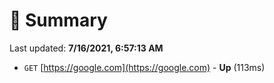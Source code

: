 # 📖 Summary
Last updated: **7/16/2021, 6:57:13 AM**

- `GET` [https://google.com](https://google.com) - **Up** (113ms)
